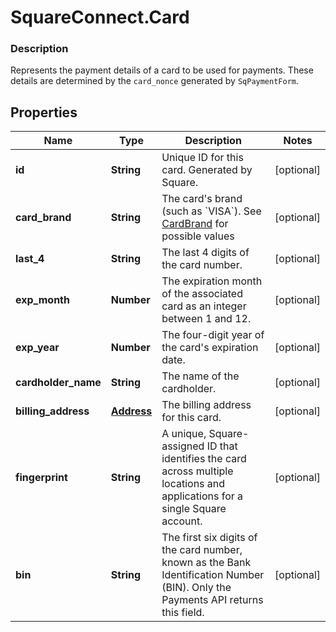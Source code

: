# SquareConnect.Card

### Description

Represents the payment details of a card to be used for payments. These details are determined by the `card_nonce` generated by `SqPaymentForm`.

## Properties
Name | Type | Description | Notes
------------ | ------------- | ------------- | -------------
**id** | **String** | Unique ID for this card. Generated by Square. | [optional] 
**card_brand** | **String** | The card&#39;s brand (such as &#x60;VISA&#x60;). See [CardBrand](#type-cardbrand) for possible values | [optional] 
**last_4** | **String** | The last 4 digits of the card number. | [optional] 
**exp_month** | **Number** | The expiration month of the associated card as an integer between 1 and 12. | [optional] 
**exp_year** | **Number** | The four-digit year of the card&#39;s expiration date. | [optional] 
**cardholder_name** | **String** | The name of the cardholder. | [optional] 
**billing_address** | [**Address**](Address.md) | The billing address for this card. | [optional] 
**fingerprint** | **String** | A unique, Square-assigned ID that identifies the card across multiple locations and applications for a single Square account. | [optional] 
**bin** | **String** | The first six digits of the card number, known as the Bank Identification Number (BIN). Only the Payments API returns this field. | [optional] 


